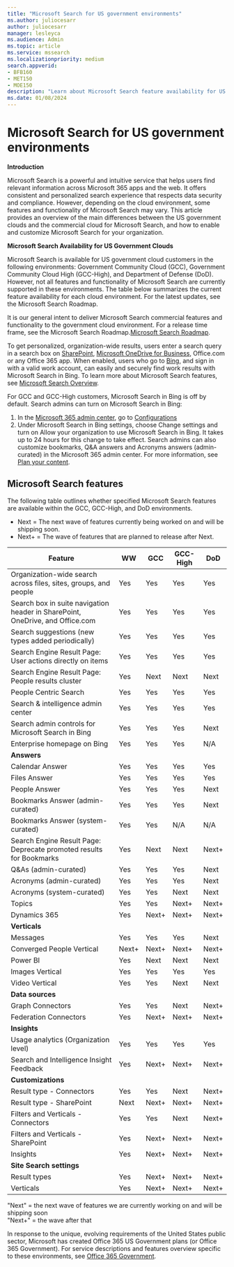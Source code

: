 ```yaml
---
title: "Microsoft Search for US government environments"
ms.author: juliocesarr
author: juliocesarr
manager: lesleyca
ms.audience: Admin
ms.topic: article
ms.service: mssearch
ms.localizationpriority: medium
search.appverid:
- BFB160
- MET150
- MOE150
description: "Learn about Microsoft Search feature availability for US government cloud customers"
ms.date: 01/08/2024
---
```


# Microsoft Search for US government environments
**Introduction**

Microsoft Search is a powerful and intuitive service that helps users find relevant information across Microsoft 365 apps and the web. It offers consistent and personalized search experience that respects data security and compliance. However, depending on the cloud environment, some features and functionality of Microsoft Search may vary. This article provides an overview of the main differences between the US government clouds and the commercial cloud for Microsoft Search, and how to enable and customize Microsoft Search for your organization.

**Microsoft Search Availability for US Government Clouds**

Microsoft Search is available for US government cloud customers in the following environments: Government Community Cloud (GCC), Government Community Cloud High (GCC-High), and Department of Defense (DoD). However, not all features and functionality of Microsoft Search are currently supported in these environments. The table below summarizes the current feature availability for each cloud environment. For the latest updates, see the Microsoft Search Roadmap.

It is our general intent to deliver Microsoft Search commercial features and functionality to the government cloud environment. For a release time frame, see the Microsoft Search Roadmap.[Microsoft Search Roadmap](https://www.microsoft.com/microsoft-365/roadmap?filters=Microsoft%20Search).

To get personalized, organization-wide results, users enter a search query in a search box on [SharePoint](https://sharepoint.com/), [Microsoft OneDrive for Business](https://onedrive.live.com/about/business/), Office.com or any Office 365 app. When enabled, users who go to [Bing](https://bing.com), and sign in with a valid work account, can easily and securely find work results with Microsoft Search in Bing. To learn more about Microsoft Search features, see [Microsoft Search Overview](/microsoftsearch/overview-microsoft-search).

For GCC and GCC-High customers, Microsoft Search in Bing is off by default. Search admins can turn on Microsoft Search in Bing:
1.	In the [Microsoft 365 admin center](https://admin.microsoft.com/), go to [Configurations](https://admin.microsoft.com/Adminportal/Home#/MicrosoftSearch/configurations) 
2.	Under Microsoft Search in Bing settings, choose Change settings and turn on Allow your organization to use Microsoft Search in Bing. It takes up to 24 hours for this change to take effect.
Search admins can also customize bookmarks, Q&A answers and Acronyms answers (admin-curated) in the Microsoft 365 admin center. For more information, see [Plan your content](/microsoftsearch/plan-your-content).

## Microsoft Search features

The following table outlines whether specified Microsoft Search features are available within the GCC, GCC-High, and DoD environments.

- Next = The next wave of features currently being worked on and will be shipping soon.
- Next+ = The wave of features that are planned to release after Next.

| Feature | WW | GCC | GCC-High | DoD  |
| --------- |--------- | --------- | --------- | ---------- |
|Organization-wide search across files, sites, groups, and people |Yes |	Yes |	Yes |	Yes  |
|Search box in suite navigation header in SharePoint, OneDrive, and Office.com|	Yes	|Yes	|Yes|	Yes
|Search suggestions (new types added periodically)|	Yes|	Yes|	Yes|	Yes|
|Search Engine Result Page: User actions directly on items|	Yes|	Yes|	Yes|	Yes|
|Search Engine Result Page: People results cluster|	Yes|	Next|	Next|	Next|
|People Centric Search|	Yes|	Yes|	Yes|	Yes|
|Search & intelligence admin center|	Yes|	Yes|	Yes|	Yes|
|Search admin controls for Microsoft Search in Bing|	Yes|	Yes|	Yes|	Next|
|Enterprise homepage on Bing|	Yes|	Yes|	Yes|	N/A|
| **Answers** | | | | |	 	 	 
|Calendar Answer| 	Yes|	Yes|	Yes|	Yes|
|Files Answer|	Yes|	Yes|	Yes|	Yes|
|People Answer| 	Yes|	Yes|	Yes|	Next|
|Bookmarks Answer (admin-curated)|	Yes|	Yes|	Yes|	Next|
|Bookmarks Answer (system-curated)|Yes|	Yes|	N/A|	N/A|
|Search Engine Result Page: Deprecate promoted results for Bookmarks| Yes|	Next|	Next|	Next+|
|Q&As (admin-curated)|	Yes|	Yes|	Yes|	Next|
|Acronyms (admin-curated)|	Yes|	Yes|	Yes|	Next|
|Acronyms (system-curated)|	Yes|	Yes|	Next|	Next|
|Topics|	Yes|	Yes|	Next+|	Next+|
|Dynamics 365|	Yes|	Next+|	Next+|	Next+|
| **Verticals** | | | | |		 	 
|Messages| 	Yes|	Yes|	Yes|	Next|
|Converged People Vertical|	Next+|	Next+|	Next+|	Next+|
|Power BI|	Yes|	Next|	Next|	Next|
|Images Vertical|	Yes|	Yes|	Yes|	Yes|
|Video Vertical|	Yes|	Yes|	Next|	Next|
| **Data sources** | | | | |	 	 	 	 
|Graph Connectors|	Yes|	Yes|	Next|	Next+|
|Federation Connectors|	Yes|	Next+|	Next+|	Next+|
| **Insights** | | | | |	 	 	 		 	 	 	 
|Usage analytics (Organization level)|	Yes|	Yes|	Yes|	Yes|
|Search and Intelligence Insight Feedback| Yes|	Next+|	Next+|	Next+|
| **Customizations** | | | | |	 	
|Result type - Connectors|	Yes|	Yes|	Next|	Next+|
|Result type - SharePoint|	Next|	Next+|	Next+|	Next+|
|Filters and Verticals - Connectors|	Yes|	Yes|	Next|	Next+|
|Filters and Verticals - SharePoint|	Yes|	Next+|	Next+|	Next+|
|Insights|	Yes|	Next+|	Next+|	Next+|
| **Site Search settings** | | | | |	 		 	 	 
|Result types|	Yes|	Next+|	Next+|	Next+|
|Verticals|	Yes|	Next+|	Next+|	Next+|

"Next" = the next wave of features we are currently working on and will be shipping soon<br/>
"Next+" = the wave after that

In response to the unique, evolving requirements of the United States public sector, Microsoft has created Office 365 US Government plans (or Office 365 Government). For service descriptions and features overview specific to these environments, see [Office 365 Government](/office365/servicedescriptions/office-365-platform-service-description/office-365-us-government/office-365-us-government).
